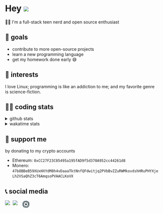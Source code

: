 # Hey <img width="35" src="https://raw.githubusercontent.com/aemmadi/aemmadi/master/wave.gif" />
👨‍💻 I'm a full-stack teen nerd and open source enthusiast

## 🥅 goals

* contribute to more open-source projects
* learn a new programming language
* get my homework done early 😅

## 🧐 interests

I love Linux; programming is like an addiction to me; and my favorite genre is science-fiction.

## 👨‍💻 coding stats

<details>
  <summary>github stats</summary>

  <img width="768" src="https://github-profile-trophy.vercel.app/?username=poseidoncoder&no-border=true&theme=nord&no-frame=true" />
  <div style="display: inline-block">
    <img src="https://github-readme-stats.vercel.app/api/top-langs/?username=poseidoncoder&theme=nord&layout=compact&hide_border=true" />
    <img height="165" src="https://github-readme-stats.vercel.app/api?username=poseidoncoder&show_icons=true&theme=nord&hide_border=true" />
  </div>
</details>

<details>
  <summary>wakatime stats</summary>

<!--START_SECTION:waka-->
![Profile Views](http://img.shields.io/badge/Profile%20Views-0-blue)

**🐱 My GitHub Data** 

> 🏆 1 Contributions in the Year 2022
 > 
> 📦 23.4 kB Used in GitHub's Storage 
 > 
> 🚫 Not Opted to Hire
 > 
> 📜 27 Public Repositories 
 > 
> 🔑 2 Private Repositories  
 > 
**I'm an Early 🐤** 

```text
🌞 Morning    36 commits     ████░░░░░░░░░░░░░░░░░░░░░   17.14% 
🌆 Daytime    120 commits    ██████████████░░░░░░░░░░░   57.14% 
🌃 Evening    54 commits     ██████░░░░░░░░░░░░░░░░░░░   25.71% 
🌙 Night      0 commits      ░░░░░░░░░░░░░░░░░░░░░░░░░   0.0%

```
📅 **I'm Most Productive on Tuesday** 

```text
Monday       42 commits     █████░░░░░░░░░░░░░░░░░░░░   20.0% 
Tuesday      43 commits     █████░░░░░░░░░░░░░░░░░░░░   20.48% 
Wednesday    39 commits     ████░░░░░░░░░░░░░░░░░░░░░   18.57% 
Thursday     34 commits     ████░░░░░░░░░░░░░░░░░░░░░   16.19% 
Friday       16 commits     ██░░░░░░░░░░░░░░░░░░░░░░░   7.62% 
Saturday     22 commits     ██░░░░░░░░░░░░░░░░░░░░░░░   10.48% 
Sunday       14 commits     █░░░░░░░░░░░░░░░░░░░░░░░░   6.67%

```


📊 **This Week I Spent My Time On** 

```text
⌚︎ Time Zone: America/Los_Angeles

💬 Programming Languages: 
Pug                      8 hrs 36 mins       ██████████████░░░░░░░░░░░   56.4% 
JavaScript               5 hrs 42 mins       █████████░░░░░░░░░░░░░░░░   37.36% 
HTML                     24 mins             ░░░░░░░░░░░░░░░░░░░░░░░░░   2.63% 
Python                   23 mins             ░░░░░░░░░░░░░░░░░░░░░░░░░   2.53% 
CSS                      8 mins              ░░░░░░░░░░░░░░░░░░░░░░░░░   0.89%

🔥 Editors: 
VS Code                  15 hrs 15 mins      █████████████████████████   100.0%

🐱‍💻 Projects: 
Unknown Project          15 hrs 14 mins      █████████████████████████   99.89% 
neo-academy              1 min               ░░░░░░░░░░░░░░░░░░░░░░░░░   0.11%

💻 Operating System: 
Windows                  15 hrs 15 mins      █████████████████████████   100.0%

```

**I Mostly Code in JavaScript** 

```text
JavaScript               6 repos             ████████░░░░░░░░░░░░░░░░░   31.58% 
HTML                     4 repos             █████░░░░░░░░░░░░░░░░░░░░   21.05% 
Go                       3 repos             ████░░░░░░░░░░░░░░░░░░░░░   15.79% 
Python                   2 repos             ██░░░░░░░░░░░░░░░░░░░░░░░   10.53% 
TypeScript               2 repos             ██░░░░░░░░░░░░░░░░░░░░░░░   10.53%

```


**Timeline**

![Chart not found](https://raw.githubusercontent.com/PoseidonCoder/PoseidonCoder/main/charts/bar_graph.png) 


 Last Updated on 22/03/2022 18:45:53 UTC
<!--END_SECTION:waka-->
</details>

## 🤝 support me
by donating to my crypto accounts
* Ethereum: `0xCC27F23C05495a195fAD9f5d370A952cc44261d8`
* Monero:   `47b8BBeB59XUxHXYdM8h4vDaaaTktNnfQFdwitjq2PVbBvZZuRWMkovdshHRuPHYXjeLh2VSaQhZ3cT6AmqsoPVAACLKoVX`

## 📞 social media

[<img width=25 align="left" src="https://cdn4.iconfinder.com/data/icons/logos-and-brands/512/91_Discord_logo_logos-512.png"/>](https://discord.bio/p/devposeidon)

[<img width=31 align="left" src="https://i.pinimg.com/originals/19/7b/36/197b365922d1ea3aa1a932ff9bbda4a6.png"/>](https://www.youtube.com/channel/UCb0JVK0TmpYueYTx5Te0fUw)

[<img width=25 align="left" src="assets/images/replit.png"/>](https://repl.it/@PowerCoder) 

<br />
